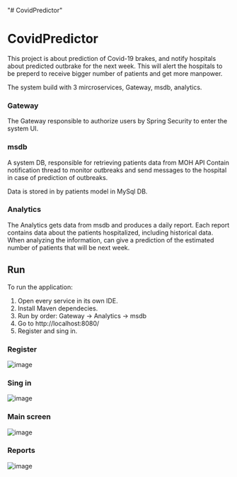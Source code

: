 "# CovidPredictor" 
<h1>CovidPredictor</h1>
This project is about prediction of Covid-19 brakes, and notify 
hospitals about predicted outbrake for the next week.
This will alert the hospitals to be preperd to receive bigger 
number of patients and get more manpower.

The system build with 3 mircroservices, Gateway, msdb, analytics.

<h3>Gateway</h3>
The Gateway responsible to authorize users
by Spring Security to enter the system UI.

<h3>msdb</h3>
A system DB, responsible for retrieving patients data from MOH API
Contain notification thread to monitor outbreaks 
and send messages to the hospital in case of prediction of outbreaks.

Data is stored in by patients model in MySql DB.

<h3>Analytics</h3>
The Analytics gets data from msdb and produces a daily report.
Each report contains data about the patients hospitalized, including historical data.
When analyzing the information, can give a prediction of the estimated number
of patients that will be next week. 


<h2>Run</h2>

To run the application:
1. Open every service in its own IDE.
2. Install Maven dependecies.
3. Run by order: Gateway -> Analytics -> msdb 
4. Go to http://localhost:8080/
5. Register and sing in.

<h3>Register</h3>

![image](https://user-images.githubusercontent.com/45357452/146671394-d3b8db65-a58e-422a-9cd6-50f6db9181f2.png)

<h3>Sing in</h3>

![image](https://user-images.githubusercontent.com/45357452/146671417-4b921f56-3492-45a6-bddf-4587fc56be0d.png)

<h3>Main screen</h3>

![image](https://user-images.githubusercontent.com/45357452/146671434-2f314f98-69ec-4b12-8ef4-b10e850056a0.png)

<h3>Reports</h3>

![image](https://user-images.githubusercontent.com/45357452/146671479-d5258be4-e54e-433b-bf33-16c90722ed15.png)

